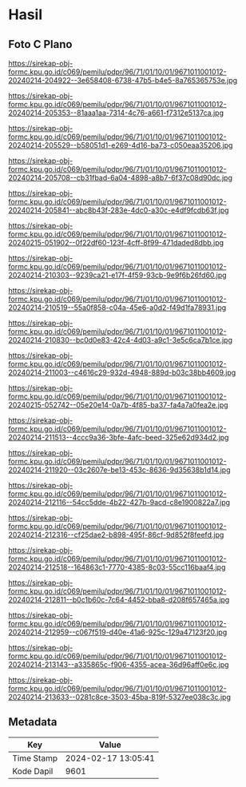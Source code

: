 # Hasil

## Foto C Plano

https://sirekap-obj-formc.kpu.go.id/c069/pemilu/pdpr/96/71/01/10/01/9671011001012-20240214-204922--3e658408-6738-47b5-b4e5-8a765365753e.jpg

https://sirekap-obj-formc.kpu.go.id/c069/pemilu/pdpr/96/71/01/10/01/9671011001012-20240214-205353--81aaa1aa-7314-4c76-a661-f7312e5137ca.jpg

https://sirekap-obj-formc.kpu.go.id/c069/pemilu/pdpr/96/71/01/10/01/9671011001012-20240214-205529--b58051d1-e269-4d16-ba73-c050eaa35206.jpg

https://sirekap-obj-formc.kpu.go.id/c069/pemilu/pdpr/96/71/01/10/01/9671011001012-20240214-205708--cb31fbad-6a04-4898-a8b7-6f37c08d90dc.jpg

https://sirekap-obj-formc.kpu.go.id/c069/pemilu/pdpr/96/71/01/10/01/9671011001012-20240214-205841--abc8b43f-283e-4dc0-a30c-e4df9fcdb63f.jpg

https://sirekap-obj-formc.kpu.go.id/c069/pemilu/pdpr/96/71/01/10/01/9671011001012-20240215-051902--0f22df60-123f-4cff-8f99-471daded8dbb.jpg

https://sirekap-obj-formc.kpu.go.id/c069/pemilu/pdpr/96/71/01/10/01/9671011001012-20240214-210303--9239ca21-e17f-4f59-93cb-9e9f6b26fd60.jpg

https://sirekap-obj-formc.kpu.go.id/c069/pemilu/pdpr/96/71/01/10/01/9671011001012-20240214-210519--55a0f858-c04a-45e6-a0d2-f49d1fa78931.jpg

https://sirekap-obj-formc.kpu.go.id/c069/pemilu/pdpr/96/71/01/10/01/9671011001012-20240214-210830--bc0d0e83-42c4-4d03-a9c1-3e5c6ca7b1ce.jpg

https://sirekap-obj-formc.kpu.go.id/c069/pemilu/pdpr/96/71/01/10/01/9671011001012-20240214-211003--c4616c29-932d-4948-889d-b03c38bb4609.jpg

https://sirekap-obj-formc.kpu.go.id/c069/pemilu/pdpr/96/71/01/10/01/9671011001012-20240215-052742--05e20e14-0a7b-4f85-ba37-fa4a7a0fea2e.jpg

https://sirekap-obj-formc.kpu.go.id/c069/pemilu/pdpr/96/71/01/10/01/9671011001012-20240214-211513--4ccc9a36-3bfe-4afc-beed-325e62d934d2.jpg

https://sirekap-obj-formc.kpu.go.id/c069/pemilu/pdpr/96/71/01/10/01/9671011001012-20240214-211920--03c2607e-be13-453c-8636-9d35638b1d14.jpg

https://sirekap-obj-formc.kpu.go.id/c069/pemilu/pdpr/96/71/01/10/01/9671011001012-20240214-212116--54cc5dde-4b22-427b-9acd-c8e1900822a7.jpg

https://sirekap-obj-formc.kpu.go.id/c069/pemilu/pdpr/96/71/01/10/01/9671011001012-20240214-212316--cf25dae2-b898-495f-86cf-9d852f8feefd.jpg

https://sirekap-obj-formc.kpu.go.id/c069/pemilu/pdpr/96/71/01/10/01/9671011001012-20240214-212518--164863c1-7770-4385-8c03-55cc116baaf4.jpg

https://sirekap-obj-formc.kpu.go.id/c069/pemilu/pdpr/96/71/01/10/01/9671011001012-20240214-212811--b0c1b60c-7c64-4452-bba8-d208f657465a.jpg

https://sirekap-obj-formc.kpu.go.id/c069/pemilu/pdpr/96/71/01/10/01/9671011001012-20240214-212959--c067f519-d40e-41a6-925c-129a47123f20.jpg

https://sirekap-obj-formc.kpu.go.id/c069/pemilu/pdpr/96/71/01/10/01/9671011001012-20240214-213143--a335865c-f906-4355-acea-36d96aff0e6c.jpg

https://sirekap-obj-formc.kpu.go.id/c069/pemilu/pdpr/96/71/01/10/01/9671011001012-20240214-213633--0281c8ce-3503-45ba-819f-5327ee038c3c.jpg


## Metadata

| Key        | Value               |
| ---------- | ------------------- |
| Time Stamp | 2024-02-17 13:05:41 |
| Kode Dapil | 9601                |



